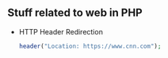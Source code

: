 ## Stuff related to web in PHP

-   HTTP Header Redirection

     ```php
     header("Location: https://www.cnn.com");
     ```

<br>


